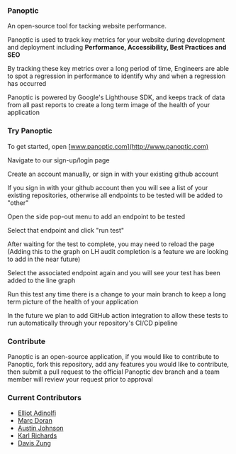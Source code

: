 ### Panoptic

An open-source tool for tacking website performance. 

Panoptic is used to track key metrics for your website during development and deployment including **Performance, Accessibility, Best Practices and SEO**

By tracking these key metrics over a long period of time, Engineers are able to spot a regression in performance to identify why and when a regression has occurred

Panoptic is powered by Google's Lighthouse SDK, and keeps track of data from all past reports to create a long term image of the health of your application

### Try Panoptic

To get started, open [www.panoptic.com](http://www.panoptic.com)

Navigate to our sign-up/login page

Create an account manually, or sign in with your existing github account

If you sign in with your github account then you will see a list of your existing repositories, otherwise all endpoints to be tested will be added to "other"

Open the side pop-out menu to add an endpoint to be tested

Select that endpoint and click "run test" 

After waiting for the test to complete, you may need to reload the page (Adding this to the graph on LH audit completion is a feature we are looking to add in the near future) 

Select the associated endpoint again and you will see your test has been added to the line graph

Run this test any time there is a change to your main branch to keep a long term picture of the health of your application

In the future we plan to add GitHub action integration to allow these tests to run automatically through your repository's CI/CD pipeline

### Contribute

Panoptic is an open-source application, if you would like to contribute to Panoptic, fork this repository, add any features you would like to contribute, then submit a pull request to the official Panoptic dev branch and a team member will review your request prior to approval

### Current Contributors

-   [Elliot Adinolfi](https://github.com/ElliotAdinolfi)
-   [Marc Doran](https://github.com/CodedMarc)
-   [Austin Johnson](https://github.com/LovesWorking)
-   [Karl Richards](https://github.com/Acario175)
-   [Davis Zung](https://github.com/daviszung)
